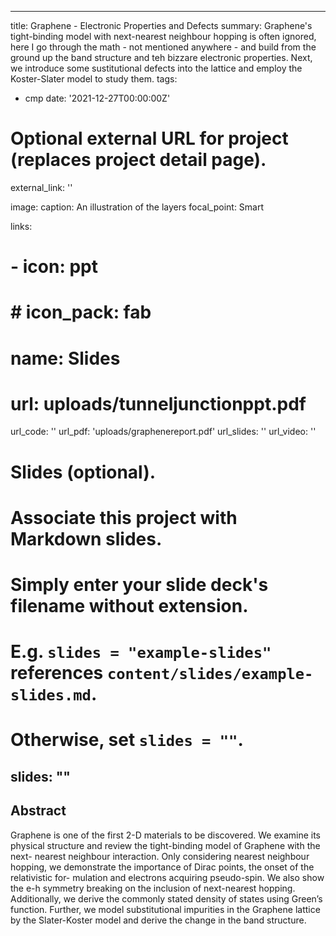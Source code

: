 
---
title: Graphene - Electronic Properties and Defects
summary: Graphene's tight-binding model with next-nearest neighbour hopping is often ignored, here I go through the math - not mentioned anywhere - and build from the ground up the band structure and teh bizzare electronic properties. Next, we introduce some sustitutional defects into the lattice and employ the Koster-Slater model to study them.
tags:
  - cmp
date: '2021-12-27T00:00:00Z'

# Optional external URL for project (replaces project detail page).
external_link: ''

image:
  caption: An illustration of the layers
  focal_point: Smart

links:
  # - icon: ppt
  #   # icon_pack: fab
  #   name: Slides
  #   url: uploads/tunneljunctionppt.pdf
url_code: ''
url_pdf: 'uploads/graphenereport.pdf'
url_slides: ''
url_video: ''

# Slides (optional).
#   Associate this project with Markdown slides.
#   Simply enter your slide deck's filename without extension.
#   E.g. `slides = "example-slides"` references `content/slides/example-slides.md`.
#   Otherwise, set `slides = ""`.
slides: ""
---

## Abstract
Graphene is one of the first 2-D materials to be discovered. We examine its
physical structure and review the tight-binding model of Graphene with the next-
nearest neighbour interaction. Only considering nearest neighbour hopping, we
demonstrate the importance of Dirac points, the onset of the relativistic for-
mulation and electrons acquiring pseudo-spin. We also show the e-h symmetry
breaking on the inclusion of next-nearest hopping. Additionally, we derive the
commonly stated density of states using Green’s function. Further, we model
substitutional impurities in the Graphene lattice by the Slater-Koster model and
derive the change in the band structure.